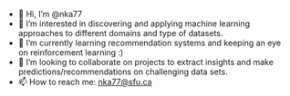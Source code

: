 - 👋 Hi, I’m @nka77
- 👀 I’m interested in discovering and applying machine learning approaches to different domains and type of datasets.
- 🌱 I’m currently learning recommendation systems and keeping an eye on reinforcement learning :)
- 💞️ I’m looking to collaborate on projects to extract insights and make predictions/recommendations on challenging data sets.
- 📫 How to reach me: nka77@sfu.ca

